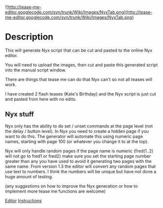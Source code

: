 ![http://tease-me-editor.googlecode.com/svn/trunk/Wiki/Images/NyxTab.png](http://tease-me-editor.googlecode.com/svn/trunk/Wiki/Images/NyxTab.png)

# Description #
This will generate Nyx script that can be cut and pasted to the online Nyx editor.

You will need to upload the images, then cut and paste this generated script into the manual script window.

There are things that tease me can do that Nyx can't so not all teases will work.

I have created 2 flash teases (Kate's Birthday) and the Nyx script is just cut and pasted from here with no edits.

## Nyx stuff ##
Nyx only has the ability to do set / unset commands at the page level (not the delay / button level).  In Nyx you need to create a hidden page if you want to do this. The generator will automate this using numeric page names, starting with page 100 (or whatever you change it to at the top).

Nyx will only handle random pages if the page name is numeric (fred(1..2) will not go to fred1 or fred2) make sure you set the starting page number greater than any you have used to avoid it generating two pages with the same name.
From version 1.3 the editor will convert any random pages that use text to numbers.  I think the numbers will be unique but have not done a huge amount of testing.

(any suggestions on how to improve the Nyx generation or how to implement more tease me functions are welcome)

[Editor](http://code.google.com/p/tease-me-editor/wiki/WYSIWYG) [Instructions](http://code.google.com/p/tease-me-editor/wiki/Instructions)